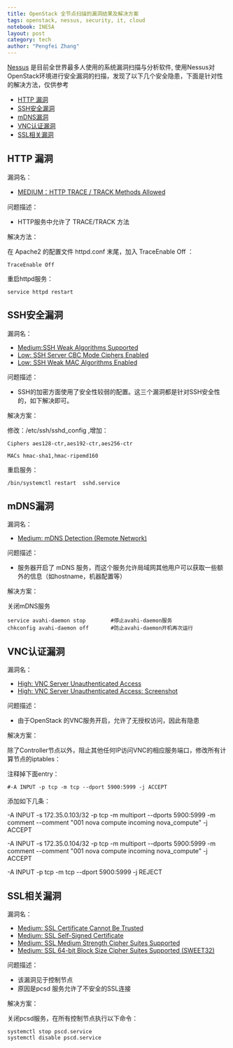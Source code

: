 ```yaml
---
title: OpenStack 全节点扫描的漏洞结果及解决方案
tags: openstack, nessus, security, it, cloud
notebook: INESA
layout: post
category: tech
author: "Pengfei Zhang"
---
```


[Nessus](http://www.tenable.com/products/nessus-vulnerability-scanner) 是目前全世界最多人使用的系统漏洞扫描与分析软件, 使用Nessus对OpenStack环境进行安全漏洞的扫描，发现了以下几个安全隐患，下面是针对性的解决方法，仅供参考




- [HTTP 漏洞](#http-漏洞)
- [SSH安全漏洞](#ssh安全漏洞)
- [mDNS漏洞](#mdns漏洞)
- [VNC认证漏洞](#vnc认证漏洞)
- [SSL相关漏洞](#ssl相关漏洞)




<a name="http-漏洞"></a>

## HTTP 漏洞

漏洞名：

* [MEDIUM：HTTP TRACE / TRACK Methods Allowed](http://www.nessus.org/plugins/index.php?view=single&id=11213)


问题描述：

* HTTP服务中允许了 TRACE/TRACK 方法

解决方法：

在 Apache2 的配置文件 httpd.conf 末尾，加入 TraceEnable Off ：

`TraceEnable Off`

重启httpd服务：

`service httpd restart`



<a name="ssh安全漏洞"></a>

## SSH安全漏洞

漏洞名：

* [Medium:SSH Weak Algorithms Supported](http://www.tenable.com/plugins/index.php?view=single&id=90317)
* [Low: SSH Server CBC Mode Ciphers Enabled](http://www.nessus.org/plugins/index.php?view=single&id=70658)
* [Low: SSH Weak MAC Algorithms Enabled](http://www.nessus.org/plugins/index.php?view=single&id=71049)

问题描述：

* SSH的加密方面使用了安全性较弱的配置。这三个漏洞都是针对SSH安全性的，如下解决即可。


解决方案：


修改：/etc/ssh/sshd_config ,增加：

```
Ciphers aes128-ctr,aes192-ctr,aes256-ctr

MACs hmac-sha1,hmac-ripemd160
```

重启服务：

```
/bin/systemctl restart  sshd.service
```



<a name="mdns漏洞"></a>

## mDNS漏洞

漏洞名：

* [Medium: mDNS Detection (Remote Network)](http://www.nessus.org/plugins/index.php?view=single&id=12218)

问题描述：

* 服务器开启了 mDNS 服务，而这个服务允许局域网其他用户可以获取一些额外的信息（如hostname，机器配置等）

解决方案：

关闭mDNS服务
```
service avahi-daemon stop        #停止avahi-daemon服务
chkconfig avahi-daemon off       #防止avahi-daemon开机再次运行
```


<a name="vnc认证漏洞"></a>

## VNC认证漏洞

漏洞名：

* [High: VNC Server Unauthenticated Access](http://www.nessus.org/plugins/index.php?view=single&id=26925)
* [High: VNC Server Unauthenticated Access: Screenshot](http://www.nessus.org/plugins/index.php?view=single&id=66174)

问题描述：

* 由于OpenStack 的VNC服务开启，允许了无授权访问，因此有隐患

解决方案：

除了Controller节点以外，阻止其他任何IP访问VNC的相应服务端口，修改所有计算节点的iptables：

注释掉下面entry：

`#-A INPUT -p tcp -m tcp --dport 5900:5999 -j ACCEPT`

添加如下几条：

-A INPUT -s 172.35.0.103/32 -p tcp -m multiport --dports 5900:5999 -m comment --comment "001 nova compute incoming nova_compute" -j ACCEPT

-A INPUT -s 172.35.0.104/32 -p tcp -m multiport --dports 5900:5999 -m comment --comment "001 nova compute incoming nova_compute" -j ACCEPT

-A INPUT -p tcp -m tcp --dport 5900:5999 -j REJECT


<a name="ssl相关漏洞"></a>

## SSL相关漏洞

漏洞名：

* [Medium: SSL Certificate Cannot Be Trusted](http://www.nessus.org/plugins/index.php?view=single&id=51192)
* [Medium: SSL Self-Signed Certificate](http://www.nessus.org/plugins/index.php?view=single&id=57582)
* [Medium: SSL Medium Strength Cipher Suites Supported](http://www.nessus.org/plugins/index.php?view=single&id=42873)
* [Medium: SSL 64-bit Block Size Cipher Suites Supported (SWEET32)](http://www.nessus.org/plugins/index.php?view=single&id=90317)

问题描述：

* 该漏洞见于控制节点
* 原因是pcsd 服务允许了不安全的SSL连接

解决方案：


关闭pcsd服务，在所有控制节点执行以下命令：
```
systemctl stop pscd.service
systemctl disable pscd.service
```











